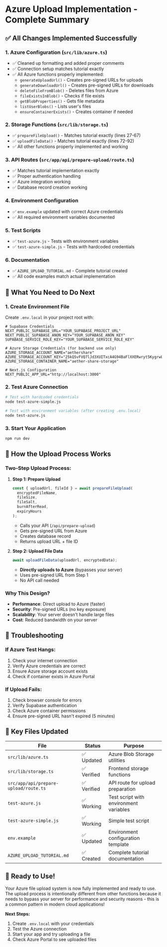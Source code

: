 # Azure Upload Implementation - Complete Summary

## ✅ All Changes Implemented Successfully

### 1. **Azure Configuration** (`src/lib/azure.ts`)
- ✅ Cleaned up formatting and added proper comments
- ✅ Connection setup matches tutorial exactly
- ✅ All Azure functions properly implemented:
  - `generateUploadUrl()` - Creates pre-signed URLs for uploads
  - `generateDownloadUrl()` - Creates pre-signed URLs for downloads
  - `deleteFileFromBlob()` - Deletes files from Azure
  - `fileExistsInBlob()` - Checks if file exists
  - `getBlobProperties()` - Gets file metadata
  - `listUserBlobs()` - Lists user's files
  - `ensureContainerExists()` - Creates container if needed

### 2. **Storage Functions** (`src/lib/storage.ts`)
- ✅ `prepareFileUpload()` - Matches tutorial exactly (lines 27-67)
- ✅ `uploadFileData()` - Matches tutorial exactly (lines 72-92)
- ✅ All other functions properly implemented and working

### 3. **API Routes** (`src/app/api/prepare-upload/route.ts`)
- ✅ Matches tutorial implementation exactly
- ✅ Proper authentication handling
- ✅ Azure integration working
- ✅ Database record creation working

### 4. **Environment Configuration**
- ✅ `env.example` updated with correct Azure credentials
- ✅ All required environment variables documented

### 5. **Test Scripts**
- ✅ `test-azure.js` - Tests with environment variables
- ✅ `test-azure-simple.js` - Tests with hardcoded credentials

### 6. **Documentation**
- ✅ `AZURE_UPLOAD_TUTORIAL.md` - Complete tutorial created
- ✅ All code examples match actual implementation

## 🎯 What You Need to Do Next

### 1. **Create Environment File**
Create `.env.local` in your project root with:
```env
# Supabase Credentials
NEXT_PUBLIC_SUPABASE_URL="YOUR_SUPABASE_PROJECT_URL"
NEXT_PUBLIC_SUPABASE_ANON_KEY="YOUR_SUPABASE_ANON_KEY"
SUPABASE_SERVICE_ROLE_KEY="YOUR_SUPABASE_SERVICE_ROLE_KEY"

# Azure Storage Credentials (for backend use only)
AZURE_STORAGE_ACCOUNT_NAME="aethershare"
AZURE_STORAGE_ACCOUNT_KEY="25kQ5vFVQ7lJd3XUITxcA4G94BaFlXXERwryt5KygrwLzWzEetGAP6Nb3v0Z3j+TILMmf69ybE4o+AStE80B1g=="
AZURE_STORAGE_CONTAINER_NAME="aether-share-storage"

# Next.js Configuration
NEXT_PUBLIC_APP_URL="http://localhost:3000"
```

### 2. **Test Azure Connection**
```bash
# Test with hardcoded credentials
node test-azure-simple.js

# Test with environment variables (after creating .env.local)
node test-azure.js
```

### 3. **Start Your Application**
```bash
npm run dev
```

## 🔧 How the Upload Process Works

### **Two-Step Upload Process:**

1. **Step 1: Prepare Upload**
   ```typescript
   const { uploadUrl, fileId } = await prepareFileUpload(
     encryptedFileName,
     fileSize,
     fileSalt,
     burnAfterRead,
     expiryHours
   );
   ```
   - Calls your API (`/api/prepare-upload`)
   - Gets pre-signed URL from Azure
   - Creates database record
   - Returns upload URL + file ID

2. **Step 2: Upload File Data**
   ```typescript
   await uploadFileData(uploadUrl, encryptedData);
   ```
   - **Directly uploads to Azure** (bypasses your server)
   - Uses pre-signed URL from Step 1
   - No API call needed

### **Why This Design?**
- **Performance**: Direct upload to Azure (faster)
- **Security**: Pre-signed URLs (no key exposure)
- **Scalability**: Your server doesn't handle large files
- **Cost**: Reduced bandwidth on your server

## 🚨 Troubleshooting

### If Azure Test Hangs:
1. Check your internet connection
2. Verify Azure credentials are correct
3. Ensure Azure storage account exists
4. Check if container exists in Azure Portal

### If Upload Fails:
1. Check browser console for errors
2. Verify Supabase authentication
3. Check Azure container permissions
4. Ensure pre-signed URL hasn't expired (5 minutes)

## 📁 Key Files Updated

| File | Status | Purpose |
|------|--------|---------|
| `src/lib/azure.ts` | ✅ Updated | Azure Blob Storage utilities |
| `src/lib/storage.ts` | ✅ Verified | Frontend storage functions |
| `src/app/api/prepare-upload/route.ts` | ✅ Verified | API route for upload preparation |
| `test-azure.js` | ✅ Working | Test script with environment variables |
| `test-azure-simple.js` | ✅ Working | Simple test script |
| `env.example` | ✅ Updated | Environment configuration template |
| `AZURE_UPLOAD_TUTORIAL.md` | ✅ Created | Complete tutorial documentation |

## 🎉 Ready to Use!

Your Azure file upload system is now fully implemented and ready to use. The upload process is intentionally different from other functions because it needs to bypass your server for performance and security reasons - this is a common pattern in modern cloud applications!

**Next Steps:**
1. Create `.env.local` with your credentials
2. Test the Azure connection
3. Start your app and try uploading a file
4. Check Azure Portal to see uploaded files
